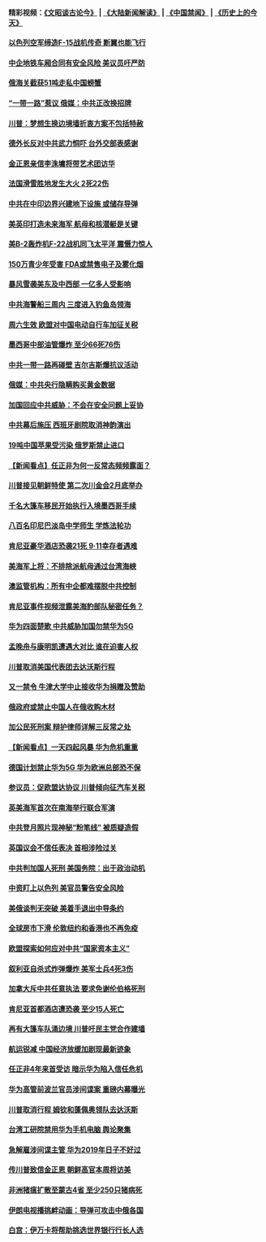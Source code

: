 #### 精彩视频：[《文昭谈古论今》](https://github.com/gfw-breaker/wenzhao/blob/master/README.md?t=01210931) | [《大陆新闻解读》](https://github.com/gfw-breaker/ntdtv-comedy/blob/master/README.md?t=01210931) | [《中国禁闻》](https://github.com/gfw-breaker/ntdtv-news/blob/master/README.md?t=01210931) | [《历史上的今天》](https://github.com/gfw-breaker/today-in-history/blob/master/README.md?t=01210931) 

#### [以色列空军缔造F-15战机传奇 断翼也能飞行](../pages/nsc418/n10990876.md?t=01210931) 

#### [中企地铁车厢合同有安全风险 美议员吁严防](../pages/nsc418/n10989908.md?t=01210931) 

#### [俄海关截获51吨走私中国螃蟹](../pages/nsc418/n10989902.md?t=01210931) 

#### [“一带一路”惹议 俄媒：中共正改换招牌](../pages/nsc418/n10989973.md?t=01210931) 

#### [川普：梦想生换边境墙折衷方案不包括特赦](../pages/nsc418/n10989992.md?t=01210931) 

#### [德外长反对中共武力恫吓 台外交部表感谢](../pages/nsc418/n10989626.md?t=01210931) 

#### [金正恩亲信李洙墉将带艺术团访华](../pages/nsc418/n10989769.md?t=01210931) 

#### [法国滑雪胜地发生大火 2死22伤](../pages/nsc418/n10989566.md?t=01210931) 

#### [中共在中印边界兴建地下设施 或储存导弹](../pages/nsc418/n10988979.md?t=01210931) 

#### [美英印打造未来海军 航母和核潜艇是关键](../pages/nsc418/n10940648.md?t=01210931) 

#### [美B-2轰炸机F-22战机同飞太平洋 震慑力惊人](../pages/nsc418/n10988582.md?t=01210931) 

#### [150万青少年受害 FDA或禁售电子及雾化烟](../pages/nsc418/n10988186.md?t=01210931) 

#### [暴风雪袭美东及中西部 一亿多人受影响](../pages/nsc418/n10988131.md?t=01210931) 

#### [中共海警船三周内 三度进入钓鱼岛领海](../pages/nsc418/n10987956.md?t=01210931) 

#### [周六生效 欧盟对中国电动自行车加征关税](../pages/nsc418/n10987637.md?t=01210931) 

#### [墨西哥中部油管爆炸 至少66死76伤](../pages/nsc418/n10986971.md?t=01210931) 

#### [中共一带一路再碰壁 吉尔吉斯爆抗议活动](../pages/nsc418/n10986292.md?t=01210931) 

#### [俄媒：中共央行隐瞒购买黄金数据](../pages/nsc418/n10986524.md?t=01210931) 

#### [加国回应中共威胁：不会在安全问题上妥协](../pages/nsc418/n10986394.md?t=01210931) 

#### [中共幕后施压 西班牙剧院取消神韵演出](../pages/nsc418/n10986035.md?t=01210931) 

#### [19吨中国苹果受污染 俄罗斯禁止进口](../pages/nsc418/n10986333.md?t=01210931) 

#### [【新闻看点】任正非为何一反常态频频露面？](../pages/nsc418/n10986037.md?t=01210931) 

#### [川普接见朝鲜特使 第二次川金会2月底举办](../pages/nsc418/n10986216.md?t=01210931) 

#### [千名大篷车移民开始执行入境墨西哥手续](../pages/nsc418/n10986204.md?t=01210931) 

#### [八百名印尼巴淡岛中学师生 学炼法轮功](../pages/nsc418/n10985542.md?t=01210931) 

#### [肯尼亚豪华酒店恐袭21死 9·11幸存者遇难](../pages/nsc418/n10985445.md?t=01210931) 

#### [美海军上将：不排除派航母通过台湾海峡](../pages/nsc418/n10984943.md?t=01210931) 

#### [澳监管机构：所有中企都难摆脱中共控制](../pages/nsc418/n10983591.md?t=01210931) 

#### [肯尼亚事件视频泄露美海豹部队秘密任务？](../pages/nsc418/n10984543.md?t=01210931) 

#### [华为四面楚歌 中共威胁加国勿禁华为5G](../pages/nsc418/n10983787.md?t=01210931) 

#### [孟晚舟与康明凯遭遇大对比 谁在迫害人权](../pages/nsc418/n10983804.md?t=01210931) 

#### [川普取消美国代表团去达沃斯行程](../pages/nsc418/n10983718.md?t=01210931) 

#### [又一禁令 牛津大学中止接收华为捐赠及赞助](../pages/nsc418/n10983708.md?t=01210931) 

#### [俄政府或禁止中国人在俄收购木材](../pages/nsc418/n10983547.md?t=01210931) 

#### [加公民死刑案 辩护律师详解三反常之处](../pages/nsc418/n10983300.md?t=01210931) 

#### [【新闻看点】一天四起风暴 华为危机重重](../pages/nsc418/n10983081.md?t=01210931) 

#### [德国计划禁止华为5G 华为欧洲总部恐不保](../pages/nsc418/n10982951.md?t=01210931) 

#### [参议员：促欧盟达协议 川普倾向征汽车关税](../pages/nsc418/n10982456.md?t=01210931) 

#### [英美海军首次在南海举行联合军演](../pages/nsc418/n10981956.md?t=01210931) 

#### [中共登月照片现神秘“粉笔线” 被质疑造假](../pages/nsc418/n10980652.md?t=01210931) 

#### [英国议会不信任表决 首相涉险过关](../pages/nsc418/n10980536.md?t=01210931) 

#### [中共判加国人死刑 美国务院：出于政治动机](../pages/nsc418/n10980469.md?t=01210931) 

#### [中资盯上以色列 美官员警告安全风险](../pages/nsc418/n10980214.md?t=01210931) 

#### [美俄谈判无突破 美着手退出中导条约](../pages/nsc418/n10980207.md?t=01210931) 

#### [全球房市下滑 伦敦纽约和香港也不再免疫](../pages/nsc418/n10979837.md?t=01210931) 

#### [欧盟探索如何应对中共“国家资本主义”](../pages/nsc418/n10979979.md?t=01210931) 

#### [叙利亚自杀式炸弹爆炸 美军士兵4死3伤](../pages/nsc418/n10979913.md?t=01210931) 

#### [加拿大斥中共任意执法 要求免谢伦伯格死刑](../pages/nsc418/n10979429.md?t=01210931) 

#### [肯尼亚首都酒店遭恐袭 至少15人死亡](../pages/nsc418/n10978342.md?t=01210931) 

#### [再有大篷车队涌边境 川普吁民主党合作建墙](../pages/nsc418/n10978161.md?t=01210931) 

#### [航运锐减 中国经济放缓加剧现最新迹象](../pages/nsc418/n10978088.md?t=01210931) 

#### [任正非4年来首受访 暗示华为陷入信任危机](../pages/nsc418/n10977688.md?t=01210931) 

#### [华为高管前波兰官员涉间谍案 重磅内幕曝光](../pages/nsc418/n10978092.md?t=01210931) 

#### [川普取消行程 姆钦和蓬佩奥领队去达沃斯](../pages/nsc418/n10977828.md?t=01210931) 

#### [台湾工研院禁用华为手机电脑 舆论聚集](../pages/nsc418/n10977350.md?t=01210931) 

#### [急解雇涉间谍主管 华为2019年日子不好过](../pages/nsc418/n10976038.md?t=01210931) 

#### [传川普致信金正恩 朝鲜高官本周将访美](../pages/nsc418/n10976756.md?t=01210931) 

#### [非洲猪瘟扩散至蒙古4省 至少250只猪病死](../pages/nsc418/n10976120.md?t=01210931) 

#### [伊朗电视播挑衅动画：导弹可攻击中俄各国](../pages/nsc418/n10976504.md?t=01210931) 

#### [白宫：伊万卡将帮助挑选世界银行行长人选](../pages/nsc418/n10976053.md?t=01210931) 

